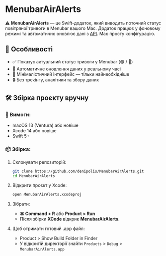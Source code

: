 # MenubarAirAlerts

⚠️ **MenubarAirAlerts** — це Swift-додаток, який виводить поточний статус повітряної тривоги в Menubar вашого Mac. Додаток працює у фоновому режимі та автоматично оновлює дані з [API](https://ubilling.net.ua/aerialalerts/). Має просту конфігурацію.

## 🧩 Особливості

- ✅ Показує актуальний статус тривоги у Menubar (🟢 / 🔴)
- 🔄 Автоматичне оновлення даних у реальному часі
- 🧼 Мінімалістичний інтерфейс — тільки найнеобхідніше
- 🔒 Без трекінгу, аналітики та збору даних

## 🛠 Збірка проєкту вручну

### 🔧 Вимоги:

- macOS 13 (Ventura) або новіше
- Xcode 14 або новіше
- Swift 5+

### 📦 Збірка:

1. Склонувати репозиторій: 

    ```bash
    git clone https://github.com/denipolis/MenubarAirAlerts.git
    cd MenubarAirAlerts
    ```
2. Відкрити проєкт у Xcode:

    ```bash
    open MenubarAirAlerts.xcodeproj
    ```
3. Зібрати:
    - **⌘ Command + R** або **Product > Run**
    - Після збірки **XCode** відкриє **MenubarAirAlerts**.

4. Щоб отримати готовий .app файл:
    - Product > Show Build Folder in Finder
    - У відкритій директорії знайти `Products` > `Debug` > `MenubarAirAlerts.app`